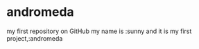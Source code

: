 andromeda
=========

my first repository on GitHub 
my name is :sunny and it is my first project,:andromeda
